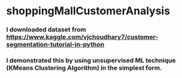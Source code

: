 # shoppingMallCustomerAnalysis
### I downloaded dataset from https://www.kaggle.com/vjchoudhary7/customer-segmentation-tutorial-in-python</br>
### I demonstrated this by using unsupervised ML technique (KMeans Clustering Algorithm) in the simplest form.
